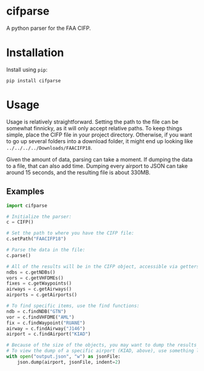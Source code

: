# cifparse

A python parser for the FAA CIFP.

# Installation

Install using `pip`:

```
pip install cifparse
```

# Usage

Usage is relatively straightforward. Setting the path to the file can be somewhat finnicky, as it will only accept relative paths. To keep things simple, place the CIFP file in your project directory. Otherwise, if you want to go up several folders into a download folder, it might end up looking like `../../../../Downloads/FAACIFP18`.

Given the amount of data, parsing can take a moment. If dumping the data to a file, that can also add time. Dumping every airport to JSON can take around 15 seconds, and the resulting file is about 330MB.

## Examples

```python
import cifparse

# Initialize the parser:
c = CIFP()

# Set the path to where you have the CIFP file:
c.setPath("FAACIFP18")

# Parse the data in the file:
c.parse()

# All of the results will be in the CIFP object, accessible via getters:
ndbs = c.getNDBs()
vors = c.getVHFDMEs()
fixes = c.getWaypoints()
airways = c.getAirways()
airports = c.getAirports()

# To find specific items, use the find functions:
ndb = c.findNDB("GTN")
vor = c.findVHFDME("AML")
fix = c.findWaypoint("RUANE")
airway = c.findAirway("J146")
airport = c.findAirport("KIAD")

# Because of the size of the objects, you may want to dump the results into a json file.
# To view the dump of a specific airport (KIAD, above), use something like this:
with open("output.json", "w") as jsonFile:
    json.dump(airport, jsonFile, indent=2)
```
